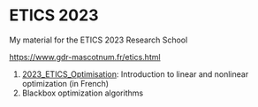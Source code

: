 # ETICS 2023
My material for the ETICS 2023 Research School

<https://www.gdr-mascotnum.fr/etics.html>

1. [2023_ETICS_Optimisation](./2023_ETICS_Optimisation.pdf): Introduction to linear and nonlinear optimization (in French)
2. Blackbox optimization algorithms

